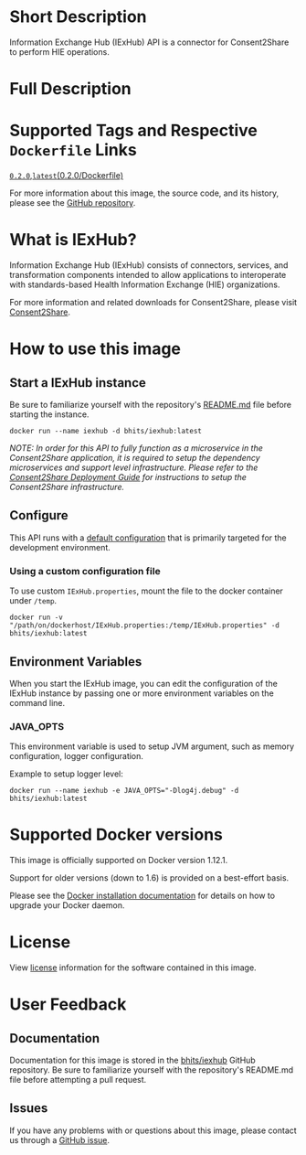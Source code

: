 # Short Description
Information Exchange Hub (IExHub) API is a connector for Consent2Share to perform HIE operations.

# Full Description

# Supported Tags and Respective `Dockerfile` Links

[`0.2.0`](https://github.com/bhits/iexhub/blob/master/iexhub/src/main/docker/Dockerfile),[`latest`](https://github.com/bhits/iexhub/blob/master/iexhub/src/main/docker/Dockerfile)[(0.2.0/Dockerfile)](https://github.com/bhits/iexhub/blob/master/iexhub/src/main/docker/Dockerfile)

For more information about this image, the source code, and its history, please see the [GitHub repository](https://github.com/bhits/iexhub).

# What is IExHub?

Information Exchange Hub (IExHub) consists of connectors, services, and transformation components intended to allow applications to interoperate with standards-based Health Information Exchange (HIE) organizations.

For more information and related downloads for Consent2Share, please visit [Consent2Share](https://bhits.github.io/consent2share/).

# How to use this image

## Start a IExHub instance

Be sure to familiarize yourself with the repository's [README.md](https://github.com/bhits/iexhub) file before starting the instance.

`docker run --name iexhub -d bhits/iexhub:latest`

*NOTE: In order for this API to fully function as a microservice in the Consent2Share application, it is required to setup the dependency microservices and support level infrastructure. Please refer to the [Consent2Share Deployment Guide](https://github.com/bhits/consent2share/releases/download/2.0.0/c2s-deployment-guide.pdf) for instructions to setup the Consent2Share infrastructure.*


## Configure

This API runs with a [default configuration](../iexhub/src/main/resources/IExHub.properties) that is primarily targeted for the development environment.

### Using a custom configuration file

To use custom `IExHub.properties`, mount the file to the docker container under `/temp`.

`docker run -v "/path/on/dockerhost/IExHub.properties:/temp/IExHub.properties" -d bhits/iexhub:latest`

## Environment Variables

When you start the IExHub image, you can edit the configuration of the IExHub instance by passing one or more environment variables on the command line. 

### JAVA_OPTS 

This environment variable is used to setup JVM argument, such as memory configuration, logger configuration.

Example to setup logger level: 

`docker run --name iexhub -e JAVA_OPTS="-Dlog4j.debug" -d bhits/iexhub:latest`

# Supported Docker versions

This image is officially supported on Docker version 1.12.1.

Support for older versions (down to 1.6) is provided on a best-effort basis.

Please see the [Docker installation documentation](https://docs.docker.com/engine/installation/) for details on how to upgrade your Docker daemon.

# License

View [license](../LICENSE) information for the software contained in this image.

# User Feedback

## Documentation 

Documentation for this image is stored in the [bhits/iexhub](https://github.com/bhits/iexhub) GitHub repository. Be sure to familiarize yourself with the repository's README.md file before attempting a pull request.

## Issues

If you have any problems with or questions about this image, please contact us through a [GitHub issue](https://github.com/bhits/iexhub/issues).